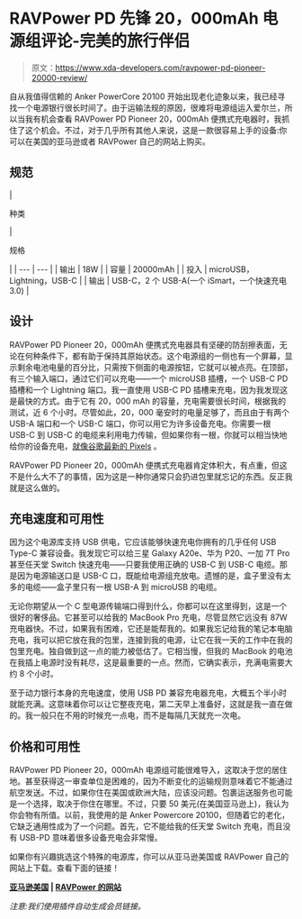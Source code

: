 # RAVPower PD 先锋 20，000mAh 电源组评论-完美的旅行伴侣

> 原文：<https://www.xda-developers.com/ravpower-pd-pioneer-20000-review/>

自从我值得信赖的 Anker PowerCore 20100 开始出现老化迹象以来，我已经寻找一个电源银行很长时间了。由于运输法规的原因，很难将电源组运入爱尔兰，所以当我有机会查看 RAVPower PD Pioneer 20，000mAh 便携式充电器时，我抓住了这个机会。不过，对于几乎所有其他人来说，这是一款很容易上手的设备:你可以在美国的亚马逊或者 RAVPower 自己的网站上购买。

## 规范

| 

种类

 | 

规格

 |
| --- | --- |
| 输出 | 18W |
| 容量 | 20000mAh |
| 投入 | microUSB，Lightning，USB-C |
| 输出 | USB-C，2 个 USB-A(一个 iSmart，一个快速充电 3.0) |

## 设计

RAVPower PD Pioneer 20，000mAh 便携式充电器具有坚硬的防刮擦表面，无论在何种条件下，都有助于保持其原始状态。这个电源组的一侧也有一个屏幕，显示剩余电池电量的百分比，只需按下侧面的电源按钮，它就可以被点亮。在顶部，有三个输入端口，通过它们可以充电——一个 microUSB 插槽，一个 USB-C PD 插槽和一个 Lightning 端口。我一直使用 USB-C PD 插槽来充电，因为我发现这是最快的方式。由于它有 20，000 mAh 的容量，充电需要很长时间，根据我的测试，近 6 个小时。尽管如此，20，000 毫安时的电量足够了，而且由于有两个 USB-A 端口和一个 USB-C 端口，你可以用它为许多设备充电。你需要一根 USB-C 到 USB-C 的电缆来利用电力传输，但如果你有一根，你就可以相当快地给你的设备充电，[就像谷歌最新的 Pixels](https://www.xda-developers.com/google-pixel-4-xl-battery-life-review/) 。

RAVPower PD Pioneer 20，000mAh 便携式充电器肯定体积大，有点重，但这不是什么大不了的事情，因为这是一种你通常只会扔进包里就忘记的东西。反正我就是这么做的。

## 充电速度和可用性

因为这个电源库支持 USB 供电，它应该能够快速充电你拥有的几乎任何 USB Type-C 兼容设备。我发现它可以给三星 Galaxy A20e、华为 P20、一加 7T Pro 甚至任天堂 Switch 快速充电——只要我使用正确的 USB-C 到 USB-C 电缆。那是因为电源输送口是 USB-C 口，既能给电源组充放电。遗憾的是，盒子里没有太多的电缆——盒子里只有一根 USB-A 到 microUSB 的电缆。

无论你期望从一个 C 型电源传输端口得到什么，你都可以在这里得到，这是一个很好的奢侈品。它甚至可以给我的 MacBook Pro 充电，尽管显然它远没有 87W 充电器快。不过，如果我有困难，它还是能帮我的。如果我忘记给我的笔记本电脑充电，我可以把它放在我的包里，连接到我的电源，让它在我一天的工作中在我的包里充电。独自做到这一点的能力被低估了。它相当慢，但我的 MacBook 的电池在我插上电源时没有耗尽，这是最重要的一点。然而，它确实表示，充满电需要大约 8 个小时。

至于动力银行本身的充电速度，使用 USB PD 兼容充电器充电，大概五个半小时就能充满。这意味着你可以让它整夜充电，第二天早上准备好，这就是我一直在做的。我一般只在不用的时候充一点电，而不是每隔几天就充一次电。

## 价格和可用性

RAVPower PD Pioneer 20，000mAh 电源组可能很难导入，这取决于您的居住地。甚至获得这一审查单位是困难的，因为不断变化的运输规则意味着它不能通过航空发送。不过，如果你住在美国或欧洲大陆，应该没问题。包裹运送服务也可能是一个选择，取决于你住在哪里。不过，只要 50 美元(在美国亚马逊上)，我认为你会物有所值。以前，我使用的是 Anker Powercore 20100，但随着它的老化，它缺乏通用性成为了一个问题。首先，它不能给我的任天堂 Switch 充电，而且没有 USB-PD 意味着很多设备充电会非常慢。

如果你有兴趣挑选这个特殊的电源库，你可以从亚马逊美国或 RAVPower 自己的网站上下载。查看下面的链接！

**[亚马逊美国](https://www.amazon.com/RAVPower-Portable-20000mAh-Tri-input-Tri-output/dp/B07TF73QZS?tag=xda-796hbrc-20&ascsubtag=UUxdaUeUpU26292&asc_refurl=https%3A%2F%2Fwww.xda-developers.com%2Fravpower-pd-pioneer-20000-review%2F&asc_campaign=Short-Term) | [RAVPower 的网站](https://www.ravpower.com/products/rp-pb172-portable-charger-20000mah)**

*注意:我们使用插件自动生成会员链接。*